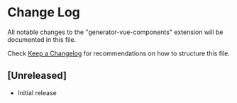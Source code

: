 # Change Log
All notable changes to the "generator-vue-components" extension will be documented in this file.

Check [Keep a Changelog](http://keepachangelog.com/) for recommendations on how to structure this file.

## [Unreleased]
- Initial release